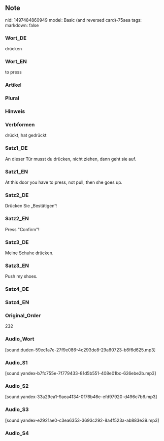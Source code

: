 ## Note
nid: 1497484860949
model: Basic (and reversed card)-75aea
tags: 
markdown: false

### Wort_DE
drücken

### Wort_EN
to press

### Artikel


### Plural


### Hinweis


### Verbformen
drückt, hat gedrückt

### Satz1_DE
An dieser Tür musst du drücken, nicht ziehen, dann geht sie auf.

### Satz1_EN
At this door you have to press, not pull, then she goes up.

### Satz2_DE
Drücken Sie „Bestätigen“!

### Satz2_EN
Press "Confirm"!

### Satz3_DE
Meine Schuhe drücken.

### Satz3_EN
Push my shoes.

### Satz4_DE


### Satz4_EN


### Original_Order
232

### Audio_Wort
[sound:duden-59ec1a7e-27f9e086-4c293de8-29a60723-b6f6d625.mp3]

### Audio_S1
[sound:yandex-b7fc755e-7f779433-81d5b551-408e01bc-626ebe2b.mp3]

### Audio_S2
[sound:yandex-33a29ea1-9aea4134-0f76b46e-efd97920-d496c7b6.mp3]

### Audio_S3
[sound:yandex-e2921ae0-c3ea6353-3693c292-8a4f523a-ab883e39.mp3]

### Audio_S4

